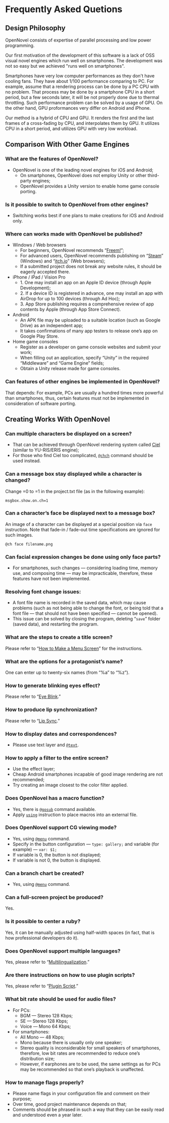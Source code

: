 Frequently Asked Quetions
=========================

## Design Philosophy

OpenNovel consists of expertise of parallel processing and low power programming.

Our first motivation of the development of this software is a lack of OSS visual novel engines which run well on smartphones.
The development was not so easy but we achieved "runs well on smartphones". 

Smartphones have very low computer performances as they don't have cooling fans.
They have about 1/100 performance comparing to PC.
For example, assume that a rendering process can be done by a PC CPU with no problem.
That process may be done by a smartphone CPU in a short period,
but a few seconds later, it will be not properly done due to thermal throttling.
Such performance problem can be solved by a usage of GPU.
On the other hand, GPU proformances very differ on Android and iPhone.

Our method is a hybrid of CPU and GPU.
It renders the first and the last frames of a cross-fading by CPU, and interpolates them by GPU.
It utilizes CPU in a short period, and utilizes GPU with very low workload.

## Comparison With Other Game Engines

### What are the features of OpenNovel?

* OpenNovel is one of the leading novel engines for iOS and Android;
    * On smartphones, OpenNovel does not employ Unity or other third-party engines;
    * OpenNovel provides a Unity version to enable home game console porting.

### Is it possible to switch to OpenNovel from other engines?

* Switching works best if one plans to make creations for iOS and Android only.

### Where can works made with OpenNovel be published?

<ul>
  <li>Windows / Web browsers
  <ul>
    <li>For beginners, OpenNovel recommends “<a href="https://freem.ne.jp/change_language/change/en" target="_blank">Freem!</a>”;</li>
    <li>For advanced users, OpenNovel recommends publishing on “<a href="https://store.steampowered.com" target="_blank">Steam</a>” (Windows) and “<a href="https://itch.io" target="_blank">itch.io</a>” (Web browsers);</li>
    <li>If a submitted project does not break any website rules, it should be eagerly accepted there.</li>
  </ul>
  </li>
  <li>iPhone / iPad / Vision Pro
    <ul>
      <li>1. One may install an app on an Apple ID device (through Apple Development);</li>
      <li>2. If a device ID is registered in advance, one may install an app with AirDrop for up to 100 devices (through Ad Hoc);</li>
      <li>3. App Store publishing requires a comprehensive review of app contents by Apple (through App Store Connect).</li>
    </ul>
  </li>
  <li>Android
    <ul>
      <li>An APK file may be uploaded to a suitable location (such as Google Drive) as an independent app;</li>
      <li>It takes confirmations of many app testers to release one’s app on Google Play Store.</li>
    </ul>
  </li>
  <li>Home game consoles
    <ul>
      <li>Register as a developer on game console websites and submit your work;</li>
      <li>When filling out an application, specify “Unity” in the required “Middleware” and “Game Engine” fields;
</li>
      <li>Obtain a Unity release made for game consoles.</li>
    </ul>
  </li>
</ul>

### Can features of other engines be implemented in OpenNovel?
<p>
  That depends: For example, PCs are usually a hundred times more powerful than smartphones, thus, certain features must not be implemented in consideration of software porting.
</p>

## Creating Works With OpenNovel

### Can multiple characters be displayed on a screen?
<ul>
  <li>That can be achieved through OpenNovel rendering system called <a href="ciel.html">Ciel</a> (similar to YU-RIS/ERIS engine);</li>
  <li>For those who find Ciel too complicated, <a href="reference.html#chch"><code>@chch</code></a>  command should be used instead.</li>
</ul>

### Can a message box stay displayed while a character is changed?
<p>
  Change =0 to =1 in the project.txt file (as in the following example): 
</p>
<pre><code>msgbox.show.on.ch=1</code></pre>

### Can a character’s face be displayed next to a message box?
<p>
  An image of a character can be displayed at a special position via <code>face</code> instruction. Note that fade-in&nbsp;/&nbsp;fade-out time specifications are ignored for such images.
</p>
<pre><code>@ch face filename.png</code></pre>

### Can facial expression changes be done using only face parts?
<ul>
  <li>For smartphones, such changes&nbsp;— considering loading time, memory use, and composing time&nbsp;— may be impracticable, therefore, these features have not been implemented.</li>
</ul>

### Resolving font change issues:
<ul>
  <li>A font file name is recorded in the saved data, which may cause problems (such as not being able to change the font, or being told that a font file&nbsp;— that should not have been specified&nbsp;— cannot be opened).</li>
  <li>This issue can be solved by closing the program, deleting “<code>save</code>” folder (saved data), and restarting the program.  </li>
</ul>

### What are the steps to create a title screen?
<p>
  Please refer to “<a href="menu.html">How to Make a Menu Screen</a>” for the instructions.
</p>

### What are the options for a protagonist’s name?
<p>
  One can enter up to twenty-six names (from “%a” to “%z”).
</p>

### How to generate blinking eyes effect?
<p>
  Please refer to “<a href="eye-blink.html">Eye Blink</a>.”
</p>

### How to produce lip synchronization?
<p>
  Please refer to “<a href="lip-sync.html">Lip Sync</a>.”
</p>

### How to display dates and correspondences?
<ul>
  <li>Please use text layer and <a href="reference.html#text"><code>@text</code></a>.</li>
</ul>

### How to apply a filter to the entire screen?
<ul>
  <li>Use the effect layer;</li>
  <li>Cheap Android smartphones incapable of good image rendering are not recommended;</li>
  <li>Try creating an image closest to the color filter applied.</li>
</ul>

### Does OpenNovel has a macro function?
<ul>
  <li>Yes, there is <a href="reference.html#gosub"><code>@gosub</code></a> command available.</li>
  <li>Apply <a href="reference.html#using"><code>using</code></a> instruction to place macros into an external file.</li>
</ul>

### Does OpenNovel support CG viewing mode?
<ul>
  <li>Yes, using <a href="reference.html#menu"><code>@menu</code></a> command.</li>
  <li>Specify in the button configuration&nbsp;— <code>type: gallery;</code> and variable (for example)&nbsp;— <code>var: $1;</code></li>
  <li>If variable is 0, the button is not displayed;</li>
  <li>If variable is not 0, the button is displayed.</li>
</ul>

### Can a branch chart be created?
<ul>
  <li>Yes, using <a href="reference.html#menu"><code>@menu</code></a> command.</li>
</ul>

### Can a full-screen project be produced?
<p>
  Yes.
</p>

### Is it possible to center a ruby?
<p>
  Yes, it can be manually adjusted using half-width spaces (in fact, that is how professional developers do it). 
</p>

### Does OpenNovel support multiple languages?
<p>
  Yes, please refer to “<a href="multilingual.html">Multilingualization</a>.”
</p>

### Are there instructions on how to use plugin scripts?
<p>
  Yes, please refer to “<a href="plugin.html">Plugin Script</a>.”
</p>

### What bit rate should be used for audio files?
<ul>
  <li>For PCs:
    <ul>
      <li>BGM&nbsp;— Stereo 128&nbsp;Kbps;</li>
      <li>SE&nbsp;— Stereo 128&nbsp;Kbps;</li>
      <li>Voice&nbsp;— Mono 64&nbsp;Kbps;</li>
    </ul>
  </li>
  <li>For smartphones:
    <ul>
      <li>All Mono&nbsp;— 48&nbsp;Kbps;</li>
      <li>Mono because there is usually only one speaker;</li>
      <li>Stereo quality is inconsiderable for small speakers of smartphones, therefore, low bit rates are recommended to reduce one’s distribution size;</li>
      <li>However, if earphones are to be used, the same settings as for PCs may be recommended so that one’s playback is unaffected. </li>
    </ul>
  </li>
</ul>

### How to manage flags properly?
<ul>
  <li>Please name flags in your configuration file and comment on their purpose;</li>
  <li>Over time, good project maintenance depends on that;</li>
  <li>Comments should be phrased in such a way that they can be easily read and understood even a year later.</li>
</ul>
